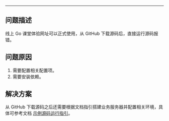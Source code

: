 <Title>从 GitHub 下载源码后直接运行为什么会报错？</Title>



- - -

## 问题描述

线上 Go 课堂体验网址可以正式使用，从 GitHub 下载源码后，直接运行源码报错。

## 问题原因

1. 需要配置相关配置项。
2. 需要安装依赖。

## 解决方案

从 GitHub 下载源码之后还需要根据文档指引搭建业务服务器并配置相关环境，具体可参考文档
[示例源码运行指引](https://doc-zh.zego.im/article/7712)。
